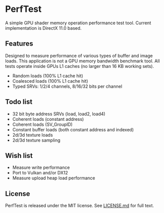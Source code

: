# PerfTest

A simple GPU shader memory operation performance test tool. Current implementation is DirectX 11.0 based.

## Features

Designed to measure performance of various types of buffer and image loads. This application is not a GPU memory bandwidth benchmark tool. All tests operate inside GPUs L1 caches (no larger than 16 KB working sets). 

- Random loads (100% L1 cache hit)
- Coalesced loads (100% L1 cache hit)
- Typed SRVs: 1/2/4 channels, 8/16/32 bits per channel

## Todo list

- 32 bit byte address SRVs (load, load2, load4)
- Coherent loads (constant address)
- Coherent loads (SV_GroupID)
- Constant buffer loads (both constant address and indexed)
- 2d/3d texture loads
- 2d/3d texture sampling

## Wish list

- Measure write performance
- Port to Vulkan and/or DX12
- Measure upload heap load performance

## License

PerfTest is released under the MIT license. See [LICENSE.md](LICENSE.md) for full text.
